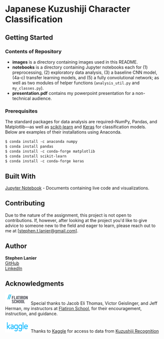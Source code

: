 # Japanese Kuzushiji Character Classification


## Getting Started
### Contents of Repository

* **images** is a directory containing images used in this README.
* **notebooks** is a directory containing Jupyter notebooks each for (1) preprocessing, (2) exploratory data analysis, (3) a baseline CNN model, (4a-c) transfer learning models, and (5) a fully convolutional network; as well as two modules of helper functions (`analysis_util.py` and `my_classes.py`).
* **presentation.pdf** contains my powerpoint presentation for a non-technical audience.


### Prerequisites

The standard packages for data analysis are required–NumPy, Pandas, and Matplotlib––as well as [scikit-learn](https://scikit-learn.org/stable/index.html#) and [Keras](https://keras.io/) for classification models. Below are examples of their installations using Anaconda.

```
$ conda install -c anaconda numpy
$ conda install pandas
$ conda install -c conda-forge matplotlib
$ conda install scikit-learn
$ conda install -c conda-forge keras
```

## Built With

[Jupyter Notebook](https://jupyter.org) - Documents containing live code and visualizations.

## Contributing

Due to the nature of the assignment, this project is not open to contributions. If, however, after looking at the project you'd like to give advice to someone new to the field and eager to learn, please reach out to me at [stephen.t.lanier@gmail.com].

## Author

**Stephen Lanier** <br/>
[GitHub](https://github.com/stlanier) <br/>
[LinkedIn](https://www.linkedin.com/in/stephen-lanier/)



## Acknowledgments

<a href="https://flatironschool.com"><img src="images/flatiron.png" width="80" height="40"  alt="Flatiron School Logo"/></a>
Special thanks to Jacob Eli Thomas, Victor Geislinger, and Jeff Herman, my instructors at [Flatiron School](https://flatironschool.com), for their encouragement, instruction, and guidance.

<a href="https://www.kaggle.com"><img src="images/kaggle.png" width="80" height="40"  alt="Kaggle Logo"/></a>
Thanks to [Kaggle](https://www.kaggle.com) for access to data from [Kuzushiji Recognition](https://www.kaggle.com/c/kuzushiji-recognition)
